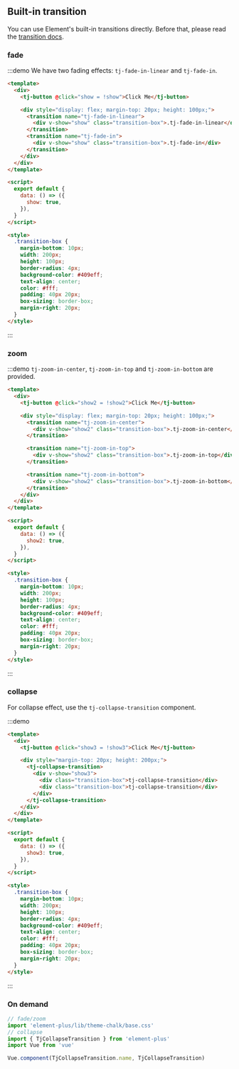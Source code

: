 ## Built-in transition

You can use Element's built-in transitions directly. Before that, please read the [transition docs](https://vuejs.org/v2/api/#transition).

### fade

:::demo We have two fading effects: `tj-fade-in-linear` and `tj-fade-in`.

```html
<template>
  <div>
    <tj-button @click="show = !show">Click Me</tj-button>

    <div style="display: flex; margin-top: 20px; height: 100px;">
      <transition name="tj-fade-in-linear">
        <div v-show="show" class="transition-box">.tj-fade-in-linear</div>
      </transition>
      <transition name="tj-fade-in">
        <div v-show="show" class="transition-box">.tj-fade-in</div>
      </transition>
    </div>
  </div>
</template>

<script>
  export default {
    data: () => ({
      show: true,
    }),
  }
</script>

<style>
  .transition-box {
    margin-bottom: 10px;
    width: 200px;
    height: 100px;
    border-radius: 4px;
    background-color: #409eff;
    text-align: center;
    color: #fff;
    padding: 40px 20px;
    box-sizing: border-box;
    margin-right: 20px;
  }
</style>
```

:::

### zoom

:::demo `tj-zoom-in-center`, `tj-zoom-in-top` and `tj-zoom-in-bottom` are provided.

```html
<template>
  <div>
    <tj-button @click="show2 = !show2">Click Me</tj-button>

    <div style="display: flex; margin-top: 20px; height: 100px;">
      <transition name="tj-zoom-in-center">
        <div v-show="show2" class="transition-box">.tj-zoom-in-center</div>
      </transition>

      <transition name="tj-zoom-in-top">
        <div v-show="show2" class="transition-box">.tj-zoom-in-top</div>
      </transition>

      <transition name="tj-zoom-in-bottom">
        <div v-show="show2" class="transition-box">.tj-zoom-in-bottom</div>
      </transition>
    </div>
  </div>
</template>

<script>
  export default {
    data: () => ({
      show2: true,
    }),
  }
</script>

<style>
  .transition-box {
    margin-bottom: 10px;
    width: 200px;
    height: 100px;
    border-radius: 4px;
    background-color: #409eff;
    text-align: center;
    color: #fff;
    padding: 40px 20px;
    box-sizing: border-box;
    margin-right: 20px;
  }
</style>
```

:::

### collapse

For collapse effect, use the `tj-collapse-transition` component.

:::demo

```html
<template>
  <div>
    <tj-button @click="show3 = !show3">Click Me</tj-button>

    <div style="margin-top: 20px; height: 200px;">
      <tj-collapse-transition>
        <div v-show="show3">
          <div class="transition-box">tj-collapse-transition</div>
          <div class="transition-box">tj-collapse-transition</div>
        </div>
      </tj-collapse-transition>
    </div>
  </div>
</template>

<script>
  export default {
    data: () => ({
      show3: true,
    }),
  }
</script>

<style>
  .transition-box {
    margin-bottom: 10px;
    width: 200px;
    height: 100px;
    border-radius: 4px;
    background-color: #409eff;
    text-align: center;
    color: #fff;
    padding: 40px 20px;
    box-sizing: border-box;
    margin-right: 20px;
  }
</style>
```

:::

### On demand

```js
// fade/zoom
import 'element-plus/lib/theme-chalk/base.css'
// collapse
import { TjCollapseTransition } from 'element-plus'
import Vue from 'vue'

Vue.component(TjCollapseTransition.name, TjCollapseTransition)
```
